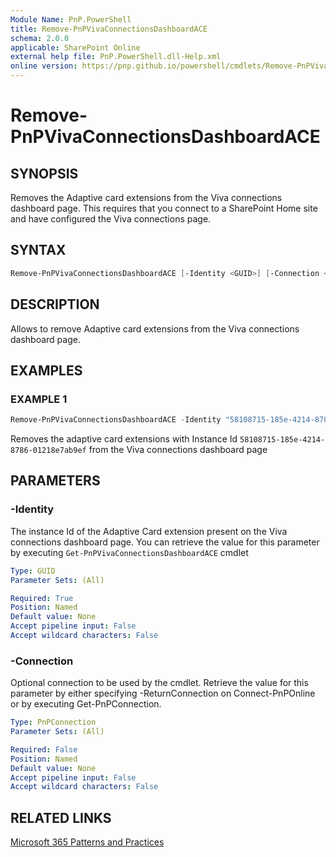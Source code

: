 ```yaml
---
Module Name: PnP.PowerShell
title: Remove-PnPVivaConnectionsDashboardACE
schema: 2.0.0
applicable: SharePoint Online
external help file: PnP.PowerShell.dll-Help.xml
online version: https://pnp.github.io/powershell/cmdlets/Remove-PnPVivaConnectionsDashboardACE.html
---
```

 
# Remove-PnPVivaConnectionsDashboardACE

## SYNOPSIS
Removes the Adaptive card extensions from the Viva connections dashboard page. This requires that you connect to a SharePoint Home site and have configured the Viva connections page.

## SYNTAX

```powershell
Remove-PnPVivaConnectionsDashboardACE [-Identity <GUID>] [-Connection <PnPConnection>] [<CommonParameters>]
```

## DESCRIPTION

Allows to remove Adaptive card extensions from the Viva connections dashboard page.

## EXAMPLES

### EXAMPLE 1
```powershell
Remove-PnPVivaConnectionsDashboardACE -Identity "58108715-185e-4214-8786-01218e7ab9ef"
```

Removes the adaptive card extensions with Instance Id `58108715-185e-4214-8786-01218e7ab9ef` from the Viva connections dashboard page


## PARAMETERS

### -Identity
The instance Id of the Adaptive Card extension present on the Viva connections dashboard page. You can retrieve the value for this parameter by executing `Get-PnPVivaConnectionsDashboardACE` cmdlet

```yaml
Type: GUID
Parameter Sets: (All)

Required: True
Position: Named
Default value: None
Accept pipeline input: False
Accept wildcard characters: False
```

### -Connection
Optional connection to be used by the cmdlet. Retrieve the value for this parameter by either specifying -ReturnConnection on Connect-PnPOnline or by executing Get-PnPConnection.

```yaml
Type: PnPConnection
Parameter Sets: (All)

Required: False
Position: Named
Default value: None
Accept pipeline input: False
Accept wildcard characters: False
```

## RELATED LINKS

[Microsoft 365 Patterns and Practices](https://aka.ms/m365pnp)

